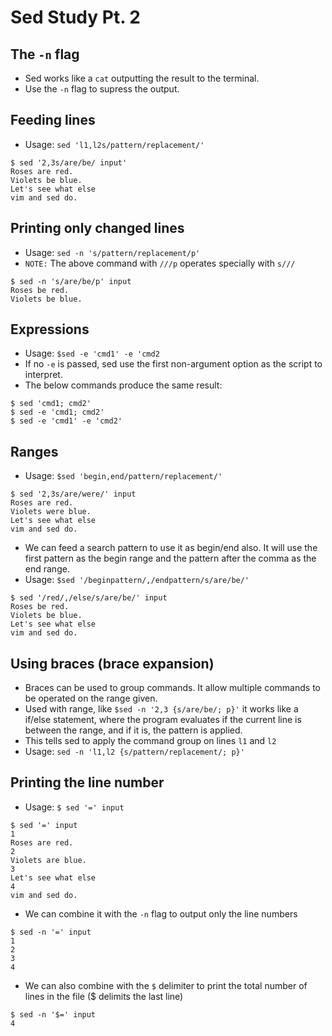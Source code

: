 # Sed Study Pt. 2

## The `-n` flag
- Sed works like a `cat` outputting the result to the terminal.
- Use the `-n` flag to supress the output.

## Feeding lines
- Usage: `sed 'l1,l2s/pattern/replacement/'`
```
$ sed '2,3s/are/be/ input'
Roses are red.
Violets be blue.
Let's see what else
vim and sed do.
```

## Printing only changed lines
- Usage: `sed -n 's/pattern/replacement/p'`
- `NOTE:` The above command with `///p` operates specially with `s///`
```
$ sed -n 's/are/be/p' input        
Roses be red.
Violets be blue.
```

## Expressions
- Usage: `$sed -e 'cmd1' -e 'cmd2`
- If no `-e` is passed, sed use the first non-argument option as the script to interpret.
- The below commands produce the same result:
```
$ sed 'cmd1; cmd2'
$ sed -e 'cmd1; cmd2'
$ sed -e 'cmd1' -e 'cmd2'
```

## Ranges
- Usage: `$sed 'begin,end/pattern/replacement/'`
```
$ sed '2,3s/are/were/' input 
Roses are red.
Violets were blue.
Let's see what else
vim and sed do.
```
- We can feed a search pattern to use it as begin/end also. It will use the first pattern as the begin range and the pattern after the comma as the end range.
- Usage: `$sed '/beginpattern/,/endpattern/s/are/be/'`
```
$ sed '/red/,/else/s/are/be/' input 
Roses be red.
Violets be blue.
Let's see what else
vim and sed do.
```

## Using braces (brace expansion)
- Braces can be used to group commands. It allow multiple commands to be operated on the range given.
- Used with range, like `$sed -n '2,3 {s/are/be/; p}'` it works like a if/else statement, where the program evaluates if the current line is between the range, and if it is, the pattern is applied.
- This tells sed to apply the command group on lines `l1` and `l2`
- Usage: `sed -n 'l1,l2 {s/pattern/replacement/; p}'`

## Printing the line number
- Usage: `$ sed '=' input`
```
$ sed '=' input                    
1
Roses are red.
2
Violets are blue.
3
Let's see what else
4
vim and sed do.
```

- We can combine it with the `-n` flag to output only the line numbers

```
$ sed -n '=' input 
1
2
3
4
```

- We can also combine with the `$` delimiter to print the total number of lines in the file ($ delimits the last line)
```
$ sed -n '$=' input
4
```

## 